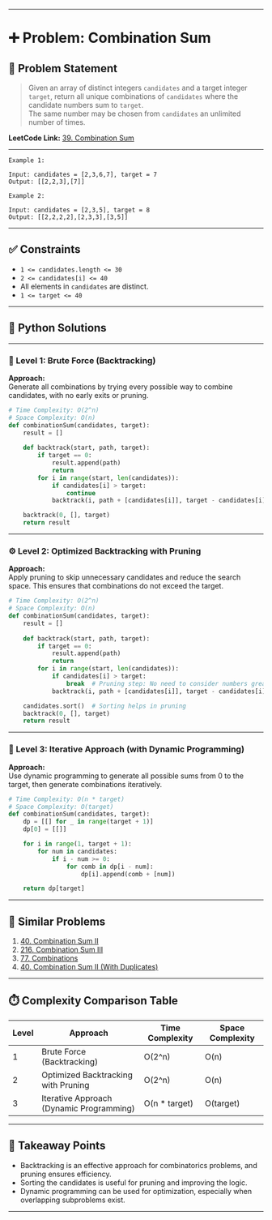 
---

# ➕ Problem: Combination Sum

## 📘 Problem Statement

> Given an array of distinct integers `candidates` and a target integer `target`, return all unique combinations of `candidates` where the candidate numbers sum to `target`.  
> The same number may be chosen from `candidates` an unlimited number of times.

**LeetCode Link:** [39. Combination Sum](https://leetcode.com/problems/combination-sum/)

---

```
Example 1:

Input: candidates = [2,3,6,7], target = 7
Output: [[2,2,3],[7]]

Example 2:

Input: candidates = [2,3,5], target = 8
Output: [[2,2,2,2],[2,3,3],[3,5]]
```

---

## ✅ Constraints

- `1 <= candidates.length <= 30`
- `2 <= candidates[i] <= 40`
- All elements in `candidates` are distinct.
- `1 <= target <= 40`

---

## 🧠 Python Solutions

---

### 🧪 Level 1: Brute Force (Backtracking)

**Approach:**  
Generate all combinations by trying every possible way to combine candidates, with no early exits or pruning.

```python
# Time Complexity: O(2^n)
# Space Complexity: O(n)
def combinationSum(candidates, target):
    result = []
    
    def backtrack(start, path, target):
        if target == 0:
            result.append(path)
            return
        for i in range(start, len(candidates)):
            if candidates[i] > target:
                continue
            backtrack(i, path + [candidates[i]], target - candidates[i])

    backtrack(0, [], target)
    return result
```

---

### ⚙️ Level 2: Optimized Backtracking with Pruning

**Approach:**  
Apply pruning to skip unnecessary candidates and reduce the search space. This ensures that combinations do not exceed the target.

```python
# Time Complexity: O(2^n)
# Space Complexity: O(n)
def combinationSum(candidates, target):
    result = []
    
    def backtrack(start, path, target):
        if target == 0:
            result.append(path)
            return
        for i in range(start, len(candidates)):
            if candidates[i] > target:
                break  # Pruning step: No need to consider numbers greater than the remaining target
            backtrack(i, path + [candidates[i]], target - candidates[i])

    candidates.sort()  # Sorting helps in pruning
    backtrack(0, [], target)
    return result
```

---

### 🚀 Level 3: Iterative Approach (with Dynamic Programming)

**Approach:**  
Use dynamic programming to generate all possible sums from 0 to the target, then generate combinations iteratively.

```python
# Time Complexity: O(n * target)
# Space Complexity: O(target)
def combinationSum(candidates, target):
    dp = [[] for _ in range(target + 1)]
    dp[0] = [[]]

    for i in range(1, target + 1):
        for num in candidates:
            if i - num >= 0:
                for comb in dp[i - num]:
                    dp[i].append(comb + [num])

    return dp[target]
```

---

## 🔗 Similar Problems

1. [40. Combination Sum II](https://leetcode.com/problems/combination-sum-ii/)
2. [216. Combination Sum III](https://leetcode.com/problems/combination-sum-iii/)
3. [77. Combinations](https://leetcode.com/problems/combinations/)
4. [40. Combination Sum II (With Duplicates)](https://leetcode.com/problems/combination-sum-ii/)

---

## ⏱️ Complexity Comparison Table

| Level | Approach                         | Time Complexity | Space Complexity |
|-------|----------------------------------|-----------------|------------------|
| 1     | Brute Force (Backtracking)       | O(2^n)          | O(n)             |
| 2     | Optimized Backtracking with Pruning | O(2^n)        | O(n)             |
| 3     | Iterative Approach (Dynamic Programming) | O(n * target) | O(target)        |

---

## 📌 Takeaway Points

- Backtracking is an effective approach for combinatorics problems, and pruning ensures efficiency.
- Sorting the candidates is useful for pruning and improving the logic.
- Dynamic programming can be used for optimization, especially when overlapping subproblems exist.

---
